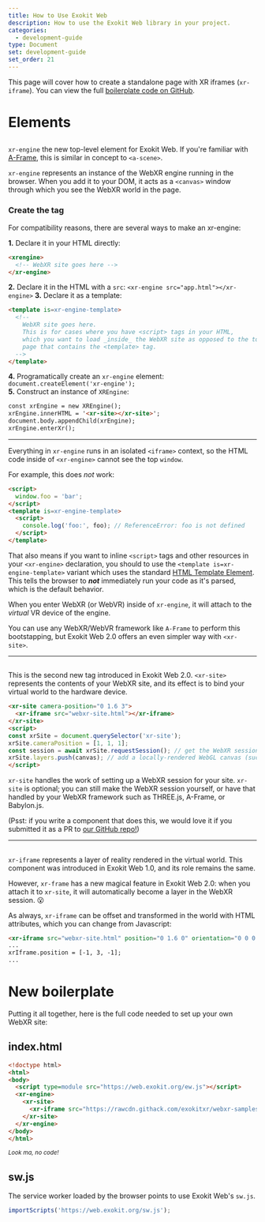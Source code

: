```yaml
---
title: How to Use Exokit Web
description: How to use the Exokit Web library in your project.
categories:
  - development-guide
type: Document
set: development-guide
set_order: 21
---
```


This page will cover how to create a standalone page with XR iframes (`xr-iframe`). You can view the full [boilerplate code on GitHub](https://github.com/exokitxr/exokit-web/tree/master/boilerplate).

# Elements

## <xr-engine>

`xr-engine` the new top-level element for Exokit Web. If you're familiar with [A-Frame](https://aframe.io), this is similar in concept to `<a-scene>`.

`xr-engine` represents an instance of the WebXR engine running in the browser. When you add it to your DOM, it acts as a `<canvas>` window through which you see the WebXR world in the page.

### Create the tag

For compatibility reasons, there are several ways to make an xr-engine:

<b>1.</b> Declare it in your HTML directly:
```html
<xrengine>
  <!-- WebXR site goes here -->
</xr-engine>
```
<b>2.</b> Declare it in the HTML with a `src`: `<xr-engine src="app.html"></xr-engine>`
<b>3.</b> Declare it as a template:
```html
<template is=xr-engine-template>
  <!--
    WebXR site goes here.
    This is for cases where you have <script> tags in your HTML,
    which you want to load _inside_ the WebXR site as opposed to the top-level
    page that contains the <template> tag.
  -->
</template>
```
<b>4.</b> Programatically create an `xr-engine` element: `document.createElement('xr-engine');`<br/>
<b>5.</b> Construct an instance of `XREngine`:
  ```html
  const xrEngine = new XREngine();
  xrEngine.innerHTML = '<xr-site></xr-site>';
  document.body.appendChild(xrEngine);
  xrEngine.enterXr();
  ```

------------------

Everything in `xr-engine` runs in an isolated `<iframe>` context, so the HTML code inside of `<xr-engine>` cannot see the top `window`.

For example, this does *not* work:

```html
<script>
  window.foo = 'bar';
</script>
<template is=xr-engine-template>
  <script>
    console.log('foo:', foo); // ReferenceError: foo is not defined
  </script>
</template>
```

That also means if you want to inline `<script>` tags and other resources in your `<xr-engine>` declaration, you should to use the `<template is=xr-engine-template>` variant which uses the standard [HTML Template Element](https://developer.mozilla.org/en-US/docs/Web/HTML/Element/template). This tells the browser to _**not**_ immediately run your code as it's parsed, which is the default behavior.

When you enter WebXR (or WebVR) inside of `xr-engine`, it will attach to the _virtual_ VR device of the engine.

You can use any WebXR/WebVR framework like `A-Frame` to perform this bootstapping, but Exokit Web 2.0 offers an even simpler way with `<xr-site>`.

------------------

## <xr-site>

This is the second new tag introduced in Exokit Web 2.0. `<xr-site>` represents the contents of your WebXR site, and its effect is to bind your virtual world to the hardware device.

```html
<xr-site camera-position="0 1.6 3">
  <xr-iframe src="webxr-site.html"></xr-iframe>
</xr-site>
<script>
const xrSite = document.querySelector('xr-site');
xrSite.cameraPosition = [1, 1, 1];
const session = await xrSite.requestSession(); // get the WebXR session that xr-site auto-created
xrSite.layers.push(canvas); // add a locally-rendered WebGL canvas (such as from THREE.js) as an additional layer
</script>
```

`xr-site` handles the work of setting up a WebXR session for your site. `xr-site` is optional; you can still make the WebXR session yourself, or have that handled by your WebXR framework such as THREE.js, A-Frame, or Babylon.js.

(Psst: if you write a component that does this, we would love it if you submitted it as a PR to [our GitHub repo!](https://github.com/exokitxr/exokit-web))

------------------

## <xr-iframe>

`xr-iframe` represents a layer of reality rendered in the virtual world. This component was introduced in Exokit Web 1.0, and its role remains the same.

However, `xr-frame` has a new magical feature in Exokit Web 2.0: when you attach it to `xr-site`, it will automatically become a layer in the WebXR session. 😮

As always, `xr-iframe` can be offset and transformed in the world with HTML attributes, which you can change from Javascript:

```html
<xr-iframe src="webxr-site.html" position="0 1.6 0" orientation="0 0 0 1" scale="3 3 3"></xr-iframe>
...
xrIframe.position = [-1, 3, -1];
...
```

# New boilerplate

Putting it all together, here is the full code needed to set up your own WebXR site:

## index.html
```html
<!doctype html>
<html>
<body>
  <script type=module src="https://web.exokit.org/ew.js"></script>
  <xr-engine>
    <xr-site>
      <xr-iframe src="https://rawcdn.githack.com/exokitxr/webxr-samples/8a13dcbb22fa52feadfab7b7f41f85bdb3601a3f/xr-presentation.html"></xr-iframe>
    </xr-site>
  </xr-engine>
</body>
</html>
```

<sup>*Look ma, no code!*</sup>


## sw.js
The service worker loaded by the browser points to use Exokit Web's `sw.js`.

```js
importScripts('https://web.exokit.org/sw.js');
```
